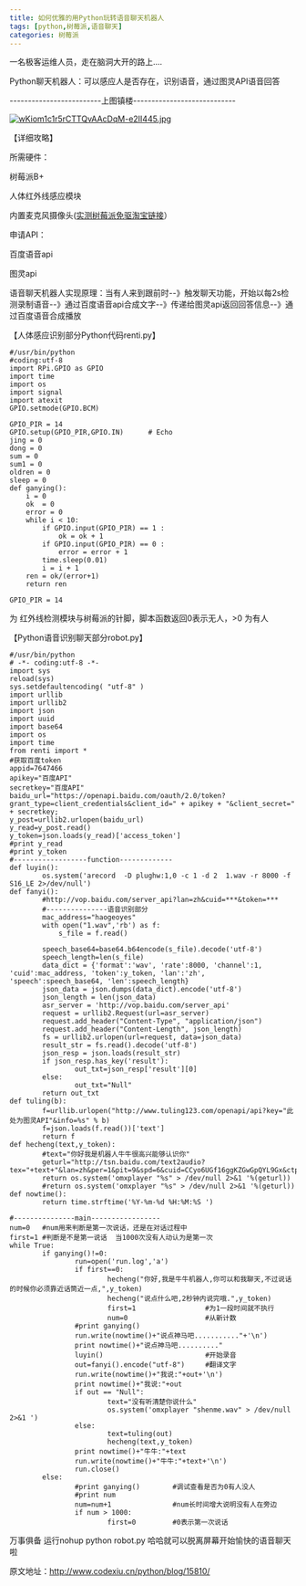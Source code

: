 ```yaml
---
title: 如何优雅的用Python玩转语音聊天机器人
tags: [python,树莓派,语音聊天]
categories: 树莓派
---
```


一名极客运维人员，走在脑洞大开的路上....

Python聊天机器人：可以感应人是否存在，识别语音，通过图灵API语音回答

-------------------------上图镇楼----------------------------

[![wKiom1c1r5rCTTQvAAcDqM-e2II445.jpg](http://www.codexiu.cn/static/blog/imagesw8/2016/05/14/full/ce750dfd3d93460b79880a94bad5c6cfc49300bd.jpg)](http://www.codexiu.cn/static/blog/imagesw8/2016/05/14/full/ce750dfd3d93460b79880a94bad5c6cfc49300bd.jpg)

【详细攻略】

所需硬件：

树莓派B+

人体红外线感应模块

内置麦克风摄像头([实测树莓派免驱淘宝链接](https://detail.tmall.com/item.htm?spm=a220m.1000858.1000725.1.8qcrjP&id=520015508311&skuId=3100093471277&areaId=110100&cat_id=2&rn=b7595e58803deeead63dc92b44e423b6&user_id=755252462&is_b=1)）

申请API：

百度语音api

图灵api

语音聊天机器人实现原理：当有人来到跟前时--》触发聊天功能，开始以每2s检测录制语音--》通过百度语音api合成文字--》传递给图灵api返回回答信息--》通过百度语音合成播放

【人体感应识别部分Python代码renti.py】

```
#/usr/bin/python
#coding:utf-8
import RPi.GPIO as GPIO
import time
import os
import signal
import atexit
GPIO.setmode(GPIO.BCM)

GPIO_PIR = 14
GPIO.setup(GPIO_PIR,GPIO.IN)      # Echo
jing = 0
dong = 0 
sum = 0
sum1 = 0
oldren = 0
sleep = 0
def ganying():
	i = 0
	ok  = 0
	error = 0
	while i < 10:
		if GPIO.input(GPIO_PIR) == 1 :
			ok = ok + 1
		if GPIO.input(GPIO_PIR) == 0 :
			error = error + 1
		time.sleep(0.01)
		i = i + 1
	ren = ok/(error+1)
	return ren
```

```
GPIO_PIR = 14
```

为 红外线检测模块与树莓派的针脚，脚本函数返回0表示无人，>0 为有人

【Python语音识别聊天部分robot.py】

```
#/usr/bin/python
# -*- coding:utf-8 -*-
import sys
reload(sys)
sys.setdefaultencoding( "utf-8" )
import urllib
import urllib2
import json
import uuid
import base64
import os
import time
from renti import *
#获取百度token
appid=7647466
apikey="百度API"
secretkey="百度API"
baidu_url="https://openapi.baidu.com/oauth/2.0/token?grant_type=client_credentials&client_id=" + apikey + "&client_secret=" + secretkey;
y_post=urllib2.urlopen(baidu_url)
y_read=y_post.read()
y_token=json.loads(y_read)['access_token']
#print y_read
#print y_token
#------------------function-------------
def luyin():
        os.system('arecord  -D plughw:1,0 -c 1 -d 2  1.wav -r 8000 -f S16_LE 2>/dev/null')
def fanyi():
        #http://vop.baidu.com/server_api?lan=zh&cuid=***&token=***
        #---------------语音识别部分
        mac_address="haogeoyes"
        with open("1.wav",'rb') as f:
            s_file = f.read()

        speech_base64=base64.b64encode(s_file).decode('utf-8')
        speech_length=len(s_file)
        data_dict = {'format':'wav', 'rate':8000, 'channel':1, 'cuid':mac_address, 'token':y_token, 'lan':'zh', 'speech':speech_base64, 'len':speech_length}
        json_data = json.dumps(data_dict).encode('utf-8')
        json_length = len(json_data)
        asr_server = 'http://vop.baidu.com/server_api'
        request = urllib2.Request(url=asr_server)
        request.add_header("Content-Type", "application/json")
        request.add_header("Content-Length", json_length)
        fs = urllib2.urlopen(url=request, data=json_data)
        result_str = fs.read().decode('utf-8')
        json_resp = json.loads(result_str)
        if json_resp.has_key('result'):
                out_txt=json_resp['result'][0]
        else:
                out_txt="Null"
        return out_txt
def tuling(b):
        f=urllib.urlopen("http://www.tuling123.com/openapi/api?key="此处为图灵API"&info=%s" % b)
        f=json.loads(f.read())['text']
        return f
def hecheng(text,y_token):
        #text="你好我是机器人牛牛很高兴能够认识你"
        geturl="http://tsn.baidu.com/text2audio?tex="+text+"&lan=zh&per=1&pit=9&spd=6&cuid=CCyo6UGf16ggKZGwGpQYL9Gx&ctp=1&tok="+y_token
        return os.system('omxplayer "%s" > /dev/null 2>&1 '%(geturl))
        #return os.system('omxplayer "%s" > /dev/null 2>&1 '%(geturl))
def nowtime():
        return time.strftime('%Y-%m-%d %H:%M:%S ')

#---------------main-----------------
num=0   #num用来判断是第一次说话，还是在对话过程中
first=1 #判断是不是第一说话  当1000次没有人动认为是第一次
while True:
        if ganying()!=0:
                run=open('run.log','a')
                if first==0:
                        hecheng("你好,我是牛牛机器人,你可以和我聊天,不过说话的时候你必须靠近话筒近一点,",y_token)
                        hecheng("说点什么吧,2秒钟内说完哦.",y_token)
                        first=1                 #为1一段时间就不执行
                        num=0                   #从新计数
                #print ganying()
                run.write(nowtime()+"说点神马吧..........."+'\n')
                print nowtime()+"说点神马吧.........."
                luyin()                         #开始录音
                out=fanyi().encode("utf-8")     #翻译文字
                run.write(nowtime()+"我说:"+out+'\n')
                print nowtime()+"我说:"+out
                if out == "Null":
                        text="没有听清楚你说什么"
                        os.system('omxplayer "shenme.wav" > /dev/null 2>&1 ')
                else:
                        text=tuling(out)
                        hecheng(text,y_token)
                print nowtime()+"牛牛:"+text
                run.write(nowtime()+"牛牛:"+text+'\n')
                run.close()
        else:
                #print ganying()        #调试查看是否为0有人没人
                #print num
                num=num+1               #num长时间增大说明没有人在旁边
                if num > 1000:
                        first=0         #0表示第一次说话
```

万事俱备 运行nohup python robot.py 哈哈就可以脱离屏幕开始愉快的语音聊天啦

原文地址：http://www.codexiu.cn/python/blog/15810/

